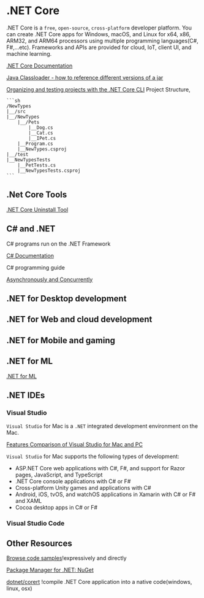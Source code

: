 # .NET Core

.NET Core is a `free`, `open-source`, `cross-platform` developer platform. You can create .NET Core apps for Windows, macOS, and Linux for x64, x86, ARM32, and ARM64 processors using multiple programming languages(C#, F#,...etc). Frameworks and APIs are provided for cloud, IoT, client UI, and machine learning.

[.NET Core Documentation](https://docs.microsoft.com/en-us/dotnet/core/)

[Java Classloader - how to reference different versions of a jar](https://stackoverflow.com/questions/1553567/java-classloader-how-to-reference-different-versions-of-a-jar)

[Organizing and testing projects with the .NET Core CLI](https://docs.microsoft.com/en-us/dotnet/core/tutorials/testing-with-cli)
    Project Structure,

    ```sh
    /NewTypes
    |__/src
    |__/NewTypes
        |__/Pets
            |__Dog.cs
            |__Cat.cs
            |__IPet.cs
        |__Program.cs
        |__NewTypes.csproj
    |__/test
    |__NewTypesTests
        |__PetTests.cs
        |__NewTypesTests.csproj
    ```


## .Net Core Tools

[.NET Core Uninstall Tool](https://docs.microsoft.com/en-us/dotnet/core/additional-tools/uninstall-tool)

## C# and .NET

C# programs run on the .NET Framework

[C# Documentation](https://docs.microsoft.com/en-us/dotnet/csharp/)

C# programming guide

[Asynchronously and Concurrently](https://docs.microsoft.com/en-us/dotnet/csharp/programming-guide/concepts/async/)

## .NET for Desktop development

## .NET for Web and cloud development

## .NET for Mobile and gaming

## .NET for ML

[.NET for ML](dotnet_ML.md)

## .NET IDEs

### Visual Studio

`Visual Studio` for Mac is a `.NET` integrated development environment on the Mac.

[Features Comparison of Visual Studio for Mac and PC](https://visualstudio.microsoft.com/vs/mac/#vs_mac_table)

`Visual Studio` for Mac supports the following types of development:

- ASP.NET Core web applications with C#, F#, and support for Razor pages, JavaScript, and TypeScript
- .NET Core console applications with C# or F#
- Cross-platform Unity games and applications with C#
- Android, iOS, tvOS, and watchOS applications in Xamarin with C# or F# and XAML
- Cocoa desktop apps in C# or F#

### Visual Studio Code

## Other Resources

[Browse code samples](https://docs.microsoft.com/en-us/samples/browse/)!expressively and directly

[Package Manager for .NET: NuGet](https://docs.microsoft.com/en-us/nuget/)

[dotnet/corert](https://github.com/dotnet/corert) !compile .NET Core application into a native code(windows, linux, osx)

